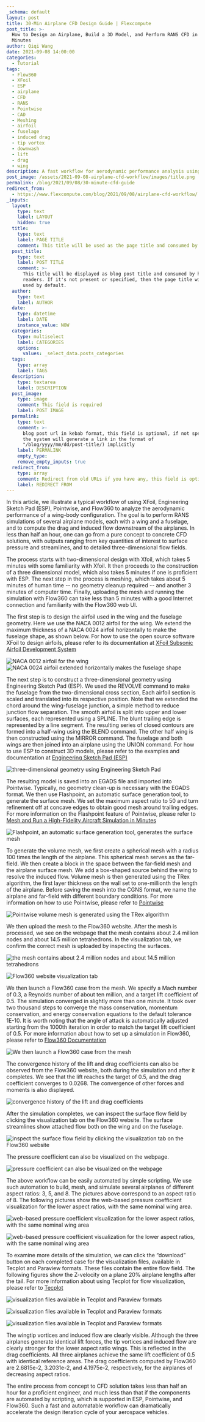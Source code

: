 ```yaml
---
_schema: default
layout: post
title: 30-Min Airplane CFD Design Guide | Flexcompute
post_title: >-
  How to Design an Airplane, Build a 3D Model, and Perform RANS CFD in 30
  Minutes
author: Qiqi Wang
date: 2021-09-08 14:00:00
categories:
  - Tutorial
tags:
  - Flow360
  - XFoil
  - ESP
  - airplane
  - CFD
  - RANS
  - Pointwise
  - CAD
  - Meshing
  - airfoil
  - fuselage
  - induced drag
  - tip vortex
  - downwash
  - lift
  - drag
  - wing
description: A fast workflow for aerodynamic performance analysis using a suite of tools.
post_image: /assets/2021-09-08-airplane-cfd-workflow/images/title.png
permalink: /blog/2021/09/08/30-minute-cfd-guide
redirect_from:
  - https://www.flexcompute.com/blog/2021/09/08/airplane-cfd-workflow/
_inputs:
  layout:
    type: text
    label: LAYOUT
    hidden: true
  title:
    type: text
    label: PAGE TITLE
    comment: This title will be used as the page title and consumed by search engine
  post_title:
    type: text
    label: POST TITLE
    comment: >-
      This title will be displayed as blog post title and consumed by human
      readers. If it's not present or specified, then the page title will be
      used by default.
  author:
    type: text
    label: AUTHOR
  date:
    type: datetime
    label: DATE
    instance_value: NOW
  categories:
    type: multiselect
    label: CATEGORIES
    options:
      values: _select_data.posts_categories
  tags:
    type: array
    label: TAGS
  description:
    type: textarea
    label: DESCRIPTION
  post_image:
    type: image
    comment: This field is required
    label: POST IMAGE
  permalink:
    type: text
    comment: >-
      blog post url in kebab format, this field is optional, if not specified,
      the system will generate a link in the format of
      "/blog/yyyy/mm/dd/post-title/) implicitly
    label: PERMALINK
    empty_type:
    remove_empty_inputs: true
  redirect_from:
    type: array
    comment: Redirect from old URLs if you have any, this field is optional.
    label: REDIRECT FROM
---
```

In this article, we illustrate a typical workflow of using XFoil, Engineering Sketch Pad (ESP), Pointwise, and Flow360 to analyze the aerodynamic performance of a wing-body configuration. The goal is to perform RANS simulations of several airplane models, each with a wing and a fuselage, and to compute the drag and induced flow downstream of the airplanes. In less than half an hour, one can go from a pure concept to concrete CFD solutions, with outputs ranging from key quantities of interest to surface pressure and streamlines, and to detailed three-dimensional flow fields.

The process starts with two-dimensional design with Xfoil, which takes 5 minutes with some familiarity with Xfoil. It then proceeds to the construction of a three dimensional model, which also takes 5 minutes if one is proficient with ESP. The next step in the process is meshing, which takes about 5 minutes of human time -- no geometry cleanup required -- and another 3 minutes of computer time. Finally, uploading the mesh and running the simulation with Flow360 can take less than 5 minutes with a good Internet connection and familiarity with the Flow360 web UI.

The first step is to design the airfoil used in the wing and the fuselage geometry. Here we use the NACA 0012 airfoil for the wing. We extend the maximum thickness of a NACA 0024 airfoil horizontally to make the fuselage shape, as shown below. For how to use the open source software XFoil to design airfoils, please refer to its documentation at <a href="https://web.mit.edu/drela/Public/web/xfoil/">XFoil Subsonic Airfoil Development System</a>

![NACA 0012 airfoil for the wing](/assets/2021-09-08-airplane-cfd-workflow/images/image2.png 'image_tooltip')
![NACA 0024 airfoil extended horizontally makes the fuselage shape](/assets/2021-09-08-airplane-cfd-workflow/images/image15.png 'image_tooltip')

The next step is to construct a three-dimensional geometry using Engineering Sketch Pad (ESP). We used the REVOLVE command to make the fuselage from the two-dimensional cross section, Each airfoil section is scaled and translated into its respective position. Note that we extended the chord around the wing-fuselage junction, a simple method to reduce junction flow separation. The smooth airfoil is split into upper and lower surfaces, each represented using a SPLINE. The blunt trailing edge is represented by a line segment. The resulting series of closed contours are formed into a half-wing using the BLEND command. The other half wing is then constructed using the MIRROR command. The fuselage and both wings are then joined into an airplane using the UNION command. For how to use ESP to construct 3D models, please refer to the examples and documentation at <a href="https://acdl.mit.edu/esp/">Engineering Sketch Pad (ESP)</a>

![three-dimensional geometry using Engineering Sketch Pad](/assets/2021-09-08-airplane-cfd-workflow/images/image10.png 'image_tooltip')

The resulting model is saved into an EGADS file and imported into Pointwise. Typically, no geometry clean-up is necessary with the EGADS format. We then use Flashpoint, an automatic surface generation tool, to generate the surface mesh. We set the maximum aspect ratio to 50 and turn refinement off at concave edges to obtain good mesh around trailing edges. For more information on the Flashpoint feature of Pointwise, please refer to <a href="https://www.pointwise.com/news/2020/mesh-and-run-a-high-fidelity-aircraft-simulation-in-minutes"> Mesh and Run a High-Fidelity Aircraft Simulation in Minutes</a>

![Flashpoint, an automatic surface generation tool, generates the surface mesh](/assets/2021-09-08-airplane-cfd-workflow/images/image13.png 'image_tooltip')

To generate the volume mesh, we first create a spherical mesh with a radius 100 times the length of the airplane. This spherical mesh serves as the far-field. We then create a block in the space between the far-field mesh and the airplane surface mesh. We add a box-shaped source behind the wing to resolve the induced flow. Volume mesh is then generated using the TRex algorithm, the first layer thickness on the wall set to one-millionth the length of the airplane. Before saving the mesh into the CGNS format, we name the airplane and far-field with different boundary conditions. For more information on how to use Pointwise, please refer to <a href="https://www.pointwise.com">Pointwise</a>

![Pointwise volume mesh is generated using the TRex algorithm](/assets/2021-09-08-airplane-cfd-workflow/images/image8.png 'image_tooltip')

We then upload the mesh to the Flow360 website. After the mesh is processed, we see on the webpage that the mesh contains about 2.4 million nodes and about 14.5 million tetrahedrons. In the visualization tab, we confirm the correct mesh is uploaded by inspecting the surfaces.

![the mesh contains about 2.4 million nodes and about 14.5 million tetrahedrons](/assets/2021-09-08-airplane-cfd-workflow/images/image14.png 'image_tooltip')

![Flow360 website visualization tab](/assets/2021-09-08-airplane-cfd-workflow/images/image6.png 'image_tooltip')

We then launch a Flow360 case from the mesh. We specify a Mach number of 0.3, a Reynolds number of about ten million, and a target lift coefficient of 0.5. The simulation converged in slightly more than one minute. It took over two thousand steps to converge the mass conservation, momentum conservation, and energy conservation equations to the default tolerance 1E-10. It is worth noting that the angle of attack is automatically adjusted starting from the 1000th iteration in order to match the target lift coefficient of 0.5. For more information about how to set up a simulation in Flow360, please refer to <a href="https://docs.flexcompute.com/projects/flow360/en/latest/index.html">Flow360 Documentation</a>

![We then launch a Flow360 case from the mesh](/assets/2021-09-08-airplane-cfd-workflow/images/image5.png 'image_tooltip')

The convergence history of the lift and drag coefficients can also be observed from the Flow360 website, both during the simulation and after it completes. We see that the lift reaches the target of 0.5, and the drag coefficient converges to 0.0268. The convergence of other forces and moments is also displayed.

![convergence history of the lift and drag coefficients](/assets/2021-09-08-airplane-cfd-workflow/images/image3.png 'image_tooltip')

After the simulation completes, we can inspect the surface flow field by clicking the visualization tab on the Flow360 website. The surface streamlines show attached flow both on the wing and on the fuselage.

![inspect the surface flow field by clicking the visualization tab on the Flow360 website](/assets/2021-09-08-airplane-cfd-workflow/images/image7.png 'image_tooltip')

The pressure coefficient can also be visualized on the webpage.

![pressure coefficient can also be visualized on the webpage](/assets/2021-09-08-airplane-cfd-workflow/images/image4.png 'image_tooltip')

The above workflow can be easily automated by simple scripting. We use such automation to build, mesh, and simulate several airplanes of different aspect ratios: 3, 5, and 8. The pictures above correspond to an aspect ratio of 8. The following pictures show the web-based pressure coefficient visualization for the lower aspect ratios, with the same nominal wing area.

![web-based pressure coefficient visualization for the lower aspect ratios, with the same nominal wing area](/assets/2021-09-08-airplane-cfd-workflow/images/image11.png 'image_tooltip')

![web-based pressure coefficient visualization for the lower aspect ratios, with the same nominal wing area](/assets/2021-09-08-airplane-cfd-workflow/images/image9.png 'image_tooltip')

To examine more details of the simulation, we can click the “download” button on each completed case for the visualization files, available in Tecplot and Paraview formats. These files contain the entire flow field. The following figures show the Z-velocity on a plane 20% airplane lengths after the tail. For more information about using Tecplot for flow visualization, please refer to <a href="https://www.tecplot.com/">Tecplot</a>

![visualization files available in Tecplot and Paraview formats](/assets/2021-09-08-airplane-cfd-workflow/images/image16.png 'image_tooltip')

![visualization files available in Tecplot and Paraview formats](/assets/2021-09-08-airplane-cfd-workflow/images/image12.png 'image_tooltip')

![visualization files available in Tecplot and Paraview formats](/assets/2021-09-08-airplane-cfd-workflow/images/image1.png 'image_tooltip')

The wingtip vortices and induced flow are clearly visible. Although the three airplanes generate identical lift forces, the tip vortices and induced flow are clearly stronger for the lower aspect ratio wings. This is reflected in the drag coefficients. All three airplanes achieve the same lift coefficient of 0.5 with identical reference areas. The drag coefficients computed by Flow360 are 2.6815e-2, 3.2031e-2, and 4.1975e-2, respectively, for the airplanes of decreasing aspect ratios.

The entire process from concept to CFD solution takes less than half an hour for a proficient engineer, and much less than that if the components are automated by scripting, which is supported in ESP, Pointwise, and Flow360. Such a fast and automatable workflow can dramatically accelerate the design iteration cycle of your aerospace vehicles.
